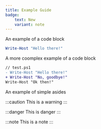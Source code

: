 ```yaml
---
title: Example Guide
badge:
	text: New
	variant: note
---
```


An example of a code block

```powershell
Write-Host "Hello there!"
```

A more coomplex example of a code block

```diff lang="powershell"
// test.ps1
- Write-Host "Hello there!"
+ Write-Host "No, goodbye!"
Write-Host "Ok then!"
```
An example of simple asides

:::caution
This is a warning
:::

:::danger
This is danger
:::

:::note
This is a note
:::